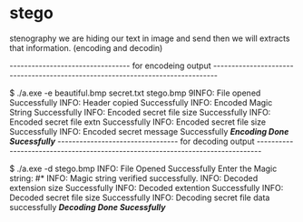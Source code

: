 # stego
stenography we are hiding our text in image and send then we will extracts that information. (encoding and decodin) 


--------------------------------- for encodeing output -------------------------------------------------------------------------------

$ ./a.exe -e beautiful.bmp secret.txt stego.bmp
9INFO: File opened Successfully
INFO: Header copied Successfully
INFO: Encoded Magic String Successfully
INFO: Encoded secret file size Successfully
INFO: Encoded secret file extn Successfully
INFO: Encoded secret file size Successfully
INFO: Encoded secret message Successfully
***Encoding Done Sucessfully***
--------------------------------- for decoding output -------------------------------------------------------------------------------

$ ./a.exe -d stego.bmp 
INFO: File Opened Successfully
Enter the Magic string: #*
INFO: Magic string verified successfully.
INFO: Decoded extension size Successfully
INFO: Decoded extention Successfully
INFO: Decoded secret file size Successfully
INFO: Decoding secret file data successfully
***Decoding  Done Sucessfully***



